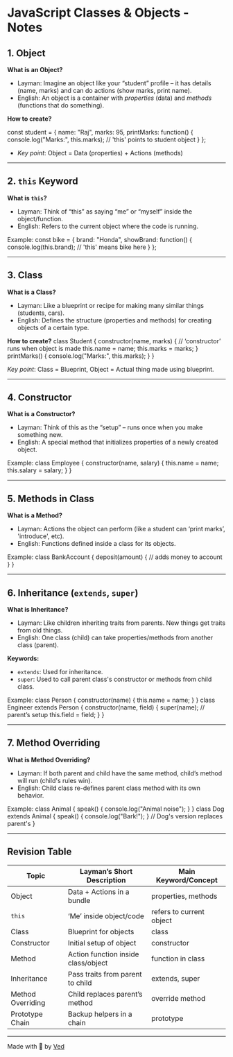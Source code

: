 # JavaScript Classes & Objects - Notes

## 1. Object

**What is an Object?**

- Layman: Imagine an object like your “student” profile – it has details (name, marks) and can do actions (show marks, print name).
- English: An object is a container with *properties* (data) and *methods* (functions that do something).

**How to create?**

const student = {
name: "Raj",
marks: 95,
printMarks: function() {
console.log("Marks:", this.marks); // 'this' points to student object
}
};

- *Key point*: Object = Data (properties) + Actions (methods)

---

## 2. `this` Keyword

**What is `this`?**

- Layman: Think of “this” as saying “me” or “myself” inside the object/function.
- English: Refers to the current object where the code is running.

Example:
const bike = {
brand: "Honda",
showBrand: function() {
console.log(this.brand); // 'this' means bike here
}
};

---

## 3. Class

**What is a Class?**

- Layman: Like a blueprint or recipe for making many similar things (students, cars).
- English: Defines the structure (properties and methods) for creating objects of a certain type.

**How to create?**
class Student {
constructor(name, marks) { // ‘constructor’ runs when object is made
this.name = name;
this.marks = marks;
}
printMarks() {
console.log("Marks:", this.marks);
}
}

*Key point*: Class = Blueprint, Object = Actual thing made using blueprint.

---

## 4. Constructor

**What is a Constructor?**

- Layman: Think of this as the “setup” – runs once when you make something new.
- English: A special method that initializes properties of a newly created object.

Example:
class Employee {
constructor(name, salary) {
this.name = name;
this.salary = salary;
}
}

---

## 5. Methods in Class

**What is a Method?**

- Layman: Actions the object can perform (like a student can ‘print marks’, 'introduce', etc).
- English: Functions defined inside a class for its objects.

Example:
class BankAccount {
deposit(amount) {
// adds money to account
}
}

---

## 6. Inheritance (`extends`, `super`)

**What is Inheritance?**

- Layman: Like children inheriting traits from parents. New things get traits from old things.
- English: One class (child) can take properties/methods from another class (parent).

**Keywords:**

- `extends`: Used for inheritance.
- `super`: Used to call parent class's constructor or methods from child class.

Example:
class Person {
constructor(name) { this.name = name; }
}
class Engineer extends Person {
constructor(name, field) {
super(name); // parent’s setup
this.field = field;
}
}

---

## 7. Method Overriding

**What is Method Overriding?**

- Layman: If both parent and child have the same method, child’s method will run (child's rules win).
- English: Child class re-defines parent class method with its own behavior.

Example:
class Animal {
speak() { console.log("Animal noise"); }
}
class Dog extends Animal {
speak() { console.log("Bark!"); } // Dog's version replaces parent's
}

---

## Revision Table

| Topic              | Layman’s Short Description              | Main Keyword/Concept      |
|--------------------|-----------------------------------------|--------------------------|
| Object             | Data + Actions in a bundle              | properties, methods      |
| `this`             | ‘Me’ inside object/code                 | refers to current object |
| Class              | Blueprint for objects                   | class                    |
| Constructor        | Initial setup of object                 | constructor              |
| Method             | Action function inside class/object      | function in class        |
| Inheritance        | Pass traits from parent to child        | extends, super           |
| Method Overriding  | Child replaces parent’s method          | override method          |
| Prototype Chain    | Backup helpers in a chain               | prototype                |

---

Made with 💙 by [Ved](https://github.com/scrollditx)
